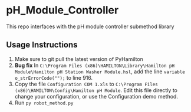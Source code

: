 # pH_Module_Controller
This repo interfaces with the pH module controller submethod library


## Usage Instructions
1. Make sure to git pull the latest version of PyHamilton
2. **Bug fix** In `C:\Program Files (x86)\HAMILTON\Library\Hamilton pH Module\Hamilton pH Station Washer Module.hsl`, add
the line `variable o_strErrorCode("");` to line 916.
3. Copy the file `Configuration COM 1.xls` to `C:\Program Files (x86)\HAMILTON\Config\Hamilton pH Module`. Edit
this file directly to change your configuration, or use the Configuration demo method.
4. Run `py robot_method.py`
